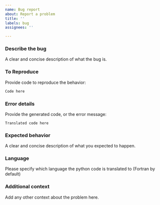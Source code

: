 ```yaml
---
name: Bug report
about: Report a problem
title: ''
labels: bug
assignees: ''

---
```


### Describe the bug
A clear and concise description of what the bug is.

### To Reproduce
Provide code to reproduce the behavior:
```python
Code here
```

### Error details
Provide the generated code, or the error message:
```bash/fortran/c
Translated code here
```

### Expected behavior
A clear and concise description of what you expected to happen.

### Language
Please specify which language the python code is translated to (Fortran by default)

### Additional context
Add any other context about the problem here.
